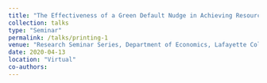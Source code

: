 ```yaml
---
title: "The Effectiveness of a Green Default Nudge in Achieving Resource Conservation"
collection: talks
type: "Seminar"
permalink: /talks/printing-1
venue: "Research Seminar Series, Department of Economics, Lafayette College"
date: 2020-04-13
location: "Virtual"
co-authors: 
---
```


